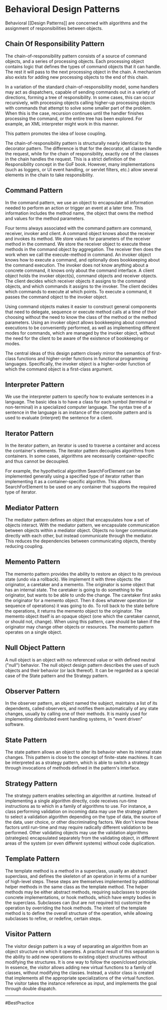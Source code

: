 # Behavioral Design Patterns

Behavioral [[Design Patterns]] are concerned with algorithms and the assignment of responsibilities between objects.

## Chain Of Responsibility Pattern

The chain-of-responsibility pattern consists of a source of command objects, and a series of processing objects. Each processing object contains logic that defines the types of command objects that it can handle. The rest it will pass to the next processing object in the chain. A mechanism also exists for adding new processing objects to the end of this chain.

In a variation of the standard chain-of-responsibility model, some handlers may act as dispatchers, capable of sending commands out in a variety of directions, forming a tree of responsibility. In some cases, this can occur recursively, with processing objects calling higher-up processing objects with commands that attempt to solve some smaller part of the problem. When this is the case, recursion continues until the handler finishes processing the command, or the entire tree has been explored. For example, an XML interpreter might work in this manner.

This pattern promotes the idea of loose coupling.

The chain-of-responsibility pattern is structurally nearly identical to the decorator pattern. The difference is that for the decorator, all classes handle the request, while for the chain of responsibility, exactly one of the classes in the chain handles the request. This is a strict definition of the Responsibility concept in the GoF book. However, many implementations (such as loggers, or UI event handling, or servlet filters, etc.) allow several elements in the chain to take responsibility.

## Command Pattern

In the command pattern, we use an object to encapsulate all information needed to perform an action or trigger an event at a later time. This information includes the method name, the object that owns the method and values for the method parameters.

Four terms always associated with the command pattern are command, receiver, invoker and client. A command object knows about the receiver and invokes its method. We store values for parameters of the receiver method in the command. We store the receiver object to execute these methods in the command object by aggregation. The receiver then does the work when we call the execute-method in command. An invoker object knows how to execute a command, and optionally does bookkeeping about the command execution. The invoker does not know anything about a concrete command, it knows only about the command interface. A client object holds the invoker object(s), command objects and receiver objects. The client decides which receiver objects it assigns to the command objects, and which commands it assigns to the invoker. The client decides which commands to execute at which points. To execute a command, it passes the command object to the invoker object.

Using command objects makes it easier to construct general components that need to delegate, sequence or execute method calls at a time of their choosing without the need to know the class of the method or the method parameters. Using an invoker object allows bookkeeping about command executions to be conveniently performed, as well as implementing different modes for commands, which are managed by the invoker object, without the need for the client to be aware of the existence of bookkeeping or modes.

The central ideas of this design pattern closely mirror the semantics of first-class functions and higher-order functions in functional programming languages. Specifically, the invoker object is a higher-order function of which the command object is a first-class argument.

## Interpreter Pattern

We use the interpreter pattern to specify how to evaluate sentences in a language. The basic idea is to have a class for each symbol (terminal or non-terminal) in a specialized computer language. The syntax tree of a sentence in the language is an instance of the composite pattern and is used to evaluate (interpret) the sentence for a client.

## Iterator Pattern

In the iterator pattern, an iterator is used to traverse a container and access the container's elements. The iterator pattern decouples algorithms from containers. In some cases, algorithms are necessarily container-specific and thus cannot be decoupled.

For example, the hypothetical algorithm SearchForElement can be implemented generally using a specified type of iterator rather than implementing it as a container-specific algorithm. This allows SearchForElement to be used on any container that supports the required type of iterator.

## Mediator Pattern

The mediator pattern defines an object that encapsulates how a set of objects interact. With the mediator pattern, we encapsulate communication between objects within a mediator object. Objects no longer communicate directly with each other, but instead communicate through the mediator. This reduces the dependencies between communicating objects, thereby reducing coupling.

## Memento Pattern

The memento pattern provides the ability to restore an object to its previous state (undo via a rollback). We implement it with three objects: the originator, a caretaker and a memento. The originator is some object that has an internal state. The caretaker is going to do something to the originator, but wants to be able to undo the change. The caretaker first asks the originator for a memento object. Then it does whatever operation (or sequence of operations) it was going to do. To roll back to the state before the operations, it returns the memento object to the originator. The memento object itself is an opaque object (one which the caretaker cannot, or should not, change). When using this pattern, care should be taken if the originator may change other objects or resources. The memento pattern operates on a single object.

## Null Object Pattern

A null object is an object with no referenced value or with defined neutral ("null") behavior. The null object design pattern describes the uses of such objects and their behavior (or lack thereof). It can be regarded as a special case of the State pattern and the Strategy pattern.

## Observer Pattern

In the observer pattern, an object named the subject, maintains a list of its dependents, called observers, and notifies them automatically of any state changes, usually by calling one of their methods. It is mainly used for implementing distributed event handling systems, in "event driven" software.

## State Pattern

The state pattern allows an object to alter its behavior when its internal state changes. This pattern is close to the concept of finite-state machines. It can be interpreted as a strategy pattern, which is able to switch a strategy through invocations of methods defined in the pattern's interface.

## Strategy Pattern

The strategy pattern enables selecting an algorithm at runtime. Instead of implementing a single algorithm directly, code receives run-time instructions as to which in a family of algorithms to use. For instance, a class performing validation on incoming data may use the strategy pattern to select a validation algorithm depending on the type of data, the source of the data, user choice, or other discriminating factors. We don't know these factors until run-time and may require radically different validation to be performed. Other validating objects may use the validation algorithms (strategies) encapsulated separately from the validating object, in different areas of the system (or even different systems) without code duplication.

## Template Pattern

The template method is a method in a superclass, usually an abstract superclass, and defines the skeleton of an operation in terms of a number of high-level steps. These steps are themselves implemented by additional helper methods in the same class as the template method. The helper methods may be either abstract methods, requiring subclasses to provide concrete implementations, or hook methods, which have empty bodies in the superclass. Subclasses can (but are not required to) customize the operation by overriding the hook methods. The intent of the template method is to define the overall structure of the operation, while allowing subclasses to refine, or redefine, certain steps.

## Visitor Pattern

The visitor design pattern is a way of separating an algorithm from an object structure on which it operates. A practical result of this separation is the ability to add new operations to existing object structures without modifying the structures. It is one way to follow the open/closed principle. In essence, the visitor allows adding new virtual functions to a family of classes, without modifying the classes. Instead, a visitor class is created that implements all the appropriate specializations of the virtual function. The visitor takes the instance reference as input, and implements the goal through double dispatch.


---
#BestPractice 